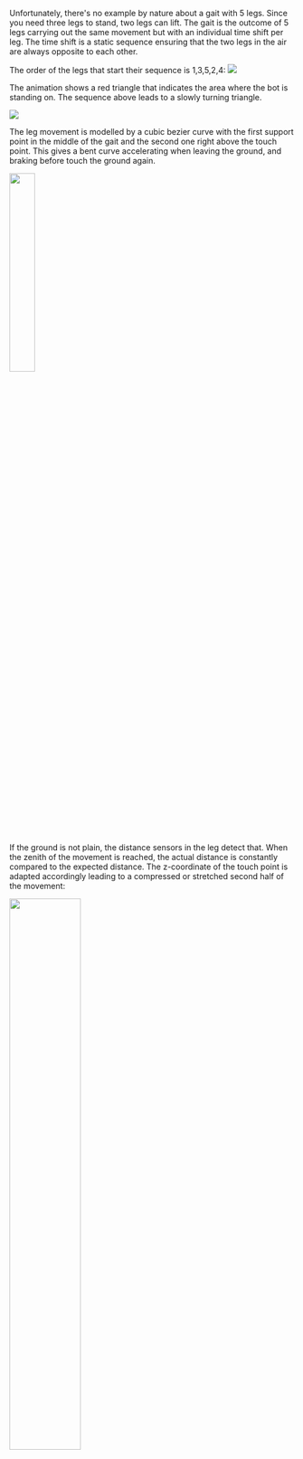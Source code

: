 Unfortunately, there's no example by nature about a gait with 5 legs. Since you need three legs to stand, two legs can lift. The gait is the outcome of 5 legs carrying out the same movement but with an individual time shift per leg. The time shift is a static sequence ensuring that the two legs in the air are always opposite to each other. 

The order of the legs that start their sequence is 1,3,5,2,4:
<img src="../images/gait-timeshift-graph.png"/>


The animation shows a red triangle that indicates the area where the bot is standing on. The sequence above leads to a slowly turning triangle.

<img src="../videos/gaittimeshift.gif"/>


The leg movement is modelled by a cubic bezier curve with the first support point in the middle of the gait and the second one right above the touch point. This gives a bent curve accelerating when leaving the ground, and braking before touch the ground again.

<img width="30%" src="../images/leg-movement.png"/>

If the ground is not plain, the distance sensors in the leg detect that. When the zenith of the movement is reached, the actual distance is constantly compared to the expected distance. The z-coordinate of the touch point is adapted accordingly leading to a compressed or stretched second half of the movement:

<img width="50%" src="../images/leg-movement-terrain.png"/>
